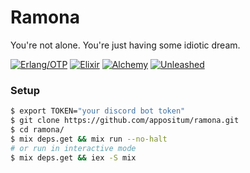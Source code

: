 # Ramona
You're not alone. You're just having some idiotic dream.

[![Erlang/OTP](https://img.shields.io/badge/Erlang/OTP-%E2%89%A520-c50096.svg)](http://erlang.org/doc/)
[![Elixir](https://img.shields.io/badge/elixir-%E2%89%A51.5-75397d.svg)](https://elixir-lang.org/)
[![Alchemy](https://img.shields.io/badge/alchemy-0.6.0-A56FBD.svg)](https://github.com/cronokirby/alchemy)
[![Unleashed](https://img.shields.io/discord/429110044525592578.svg?colorB=7289DA&logo=discord&label=unleashed)](https://discord.gg/VAJz8XP/)

### Setup
```bash
$ export TOKEN="your discord bot token"
$ git clone https://github.com/appositum/ramona.git
$ cd ramona/
$ mix deps.get && mix run --no-halt
# or run in interactive mode
$ mix deps.get && iex -S mix
```
